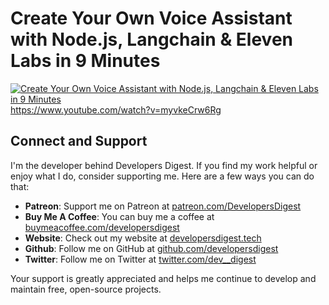 # Create Your Own Voice Assistant with Node.js, Langchain & Eleven Labs in 9 Minutes
[![Create Your Own Voice Assistant with Node.js, Langchain & Eleven Labs in 9 Minutes](https://img.youtube.com/vi/myvkeCrw6Rg/maxresdefault.jpg)](https://www.youtube.com/watch?v=myvkeCrw6Rg)
https://www.youtube.com/watch?v=myvkeCrw6Rg

## Connect and Support

I'm the developer behind Developers Digest. If you find my work helpful or enjoy what I do, consider supporting me. Here are a few ways you can do that:

- **Patreon**: Support me on Patreon at [patreon.com/DevelopersDigest](https://www.patreon.com/DevelopersDigest)
- **Buy Me A Coffee**: You can buy me a coffee at [buymeacoffee.com/developersdigest](https://www.buymeacoffee.com/developersdigest)
- **Website**: Check out my website at [developersdigest.tech](https://developersdigest.tech)
- **Github**: Follow me on GitHub at [github.com/developersdigest](https://github.com/developersdigest)
- **Twitter**: Follow me on Twitter at [twitter.com/dev__digest](https://twitter.com/dev__digest)

Your support is greatly appreciated and helps me continue to develop and maintain free, open-source projects.
